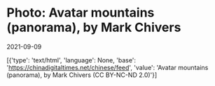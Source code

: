 # Photo: Avatar mountains (panorama), by Mark Chivers

2021-09-09

[{'type': 'text/html', 'language': None, 'base': 'https://chinadigitaltimes.net/chinese/feed', 'value': 'Avatar mountains (panorama), by Mark Chivers (CC BY-NC-ND 2.0)'}]